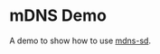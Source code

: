 # **mDNS Demo**

A demo to show how to use [mdns-sd](https://github.com/keepsimple1/mdns-sd/blob/main/examples/query.rs).
